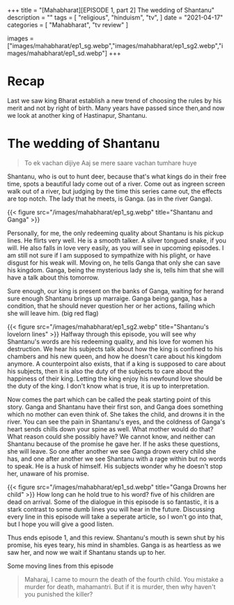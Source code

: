 +++
title = "[Mahabharat][EPISODE 1, part 2] The wedding of Shantanu"
description = ""
tags = [
	"religious",
	"hinduism",
	"tv",
]
date = "2021-04-17"
categories = [
    "Mahabharat",
    "tv review"
]

images = ["images/mahabharat/ep1_sg.webp","images/mahabharat/ep1_sg2.webp","images/mahabharat/ep1_sd.webp"]
+++
# Recap

Last we saw king Bharat establish a new trend of choosing the rules by his merit and not by right of birth. Many years have passed since then,and now we look at another king of Hastinapur, Shantanu. 

# The wedding of Shantanu

>To ek vachan dijiye
>Aaj se mere saare vachan tumhare huye


Shantanu, who is out to hunt deer, because that's what kings do in their free time, spots a beautiful lady come out of a river. Come out as ingreen screen walk out of a river, but judging by the time this series came out, the effects are top notch. The lady that he meets, is Ganga. (as in the river Ganga). 

{{< figure src="/images/mahabharat/ep1_sg.webp" title="Shantanu and Ganga" >}}

Personally, for me, the only redeeming quality about Shantanu is his pickup lines. He flirts very well. He is a smooth talker. A silver tongued snake, if you will. He also falls in love very easily, as you will see in upcoming episodes. I am still not sure if I am supposed to sympathize with his plight, or have disgust for his weak will. Moving on, he tells Ganga that only she can save his kingdom. Ganga, being the mysterious lady she is, tells him that she will have a talk about this tomorrow.

Sure enough, our king is present on the banks of Ganga, waiting for herand sure enough Shantanu brings up marraige. Ganga being ganga, has a condition, that he should never question her or her actions, failing which she will leave him. (big red flag)

{{< figure src="/images/mahabharat/ep1_sg2.webp" title="Shantanu's lovelorn lines" >}}
Halfway through this episode, you will see why Shantanu's words are his redeeming quality, and his love for women his destruction. We hear his subjects talk about how the king is confined to his chambers and his new queen, and how he doesn't care about his kingdom anymore. A counterpoint also exists, that if a king is supposed to care about his subjects, then it is also the duty of the subjects to care about the happiness of their king. Letting the king enjoy his newfound love should be the duty of the king. I don't know what is true, it is up to interpretation.


Now comes the part which can be called the peak starting point of this story. Ganga and Shantanu have their first son, and Ganga does something which no mother can even think of. She takes the child, and drowns it in the river. You can see the pain in Shantanu's eyes, and the coldness of Ganga's heart sends chills down your spine as well. What mother would do that? What reason could she possibly have? We cannot know, and neither can Shantanu because of the promise he gave her. If he asks these questions, she will leave. So one after another we see Ganga drown every child she has, and one after another we see Shantanu with a rage within but no words to speak. He is a husk of himself. His subjects wonder why he doesn't stop her, unaware of his promise. 

{{< figure src="/images/mahabharat/ep1_sd.webp" title="Ganga Drowns her child" >}}
How long can he hold true to his word? five of his children are dead on arrival. Some of the dialogue in this episode is so fantastic, it is a stark contrast to some dumb lines you will hear in the future. Discussing every line in this episode will take a seperate article, so I won't go into that, but I hope you will give a good listen.

Thus ends episode 1, and this review. Shantanu's mouth is sewn shut by his promise, his eyes teary, his mind in shambles. Ganga is as heartless as we saw her, and now we wait if Shantanu stands up to her.

Some moving lines from this episode
>Maharaj, I came to mourn the death of the fourth child.
>You mistake a murder for death, mahamantri.
>But if it is murder, then why haven't you punished the killer?

